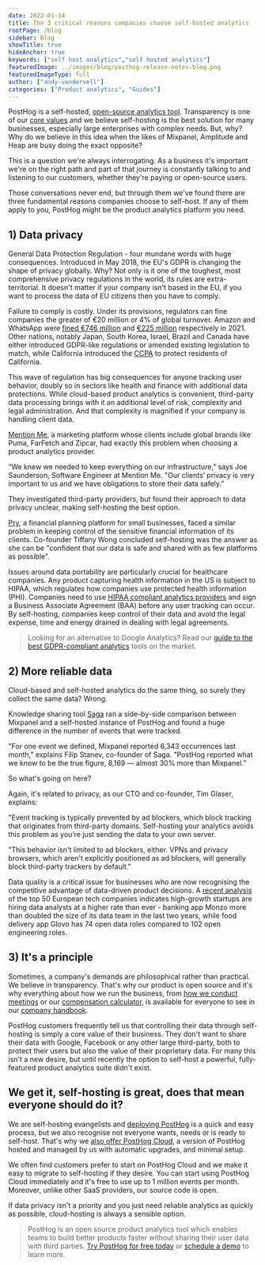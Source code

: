 ```yaml
---
date: 2022-01-14
title: The 3 critical reasons companies choose self-hosted analytics
rootPage: /blog
sidebar: Blog
showTitle: true
hideAnchor: true
keywords: ["self host analytics","self hosted analytics"]
featuredImage: ../images/blog/posthog-release-notes-blog.png
featuredImageType: full
author: ["andy-vandervell"]
categories: ["Product analytics", "Guides"]
---
```


PostHog is a self-hosted, [open-source analytics tool](/blog/best-open-source-analytics-tools). Transparency is one of our [core values](/handbook/company/culture) and we believe self-hosting is the best solution for many businesses, especially large enterprises with complex needs. But, why? Why do we believe in this idea when the likes of Mixpanel, Amplitude and Heap are busy doing the exact opposite?

This is a question we're always interrogating. As a business it's important we're on the right path and part of that journey is constantly talking to and listening to our customers, whether they're paying or open-source users. 

Those conversations never end, but through them we've found there are three fundamental reasons companies choose to self-host. If any of them apply to you, PostHog might be the product analytics platform you need.

## 1) Data privacy

General Data Protection Regulation - four mundane words with huge consequences. Introduced in May 2018, the EU's GDPR is changing the shape of privacy globally. Why? Not only is it one of the toughest, most comprehensive privacy regulations in the world, its rules are extra-territorial. It doesn't matter if your company isn't based in the EU, if you want to process the data of EU citizens then you have to comply.

Failure to comply is costly. Under its provisions, regulators can fine companies the greater of €20 million or 4% of global turnover. Amazon and WhatsApp were [fined €746 million](https://www.wired.co.uk/article/amazon-gdpr-fine) and [€225 million](https://www.bbc.co.uk/news/technology-58422465) respectively in 2021. Other nations, notably Japan, South Korea, Israel, Brazil and Canada have either introduced GDPR-like regulations or amended existing legislation to match, while California introduced the [CCPA](https://oag.ca.gov/privacy/ccpa) to protect residents of California.

<BorderWrapper>
    <Quote
        imageSource="/images/customers/rikin.png"
        size="md"
        name="Rikin Kachhia"
        title="Software Engineer, Hasura"
        quote={`“No other tools we looked at offered self-hosted deployments. Some of our systems deal with sensitive data and we didn’t want to get into compliance issues with third parties. Self-hosting just took that whole problem away.”`}
    />
</BorderWrapper>

This wave of regulation has big consequences for anyone tracking user behavior, doubly so in sectors like health and finance with additional data protections. While cloud-based product analytics is convenient, third-party data processing brings with it an additional level of risk, complexity and legal administration. And that complexity is magnified if your company is handling client data.

[Mention Me](/customers/mention-me), a marketing platform whose clients include global brands like Puma, FarFetch and Zipcar, had exactly this problem when choosing a product analytics provider. 

“We knew we needed to keep everything on our infrastructure," says Joe Saunderson, Software Engineer at Mention Me. "Our clients’ privacy is very important to us and we have obligations to store their data safely.” 

They investigated third-party providers, but found their approach to data privacy unclear, making self-hosting the best option.

[Pry](/customers/pry), a financial planning platform for small businesses, faced a similar problem in keeping control of the sensitive financial information of its clients. Co-founder Tiffany Wong concluded self-hosting was the answer as she can be "confident that our data is safe and shared with as few platforms as possible".

Issues around data portability are particularly crucial for healthcare companies. Any product capturing health information in the US is subject to HIPAA, which regulates how companies use protected health information (PHI). Companies need to use [HIPAA compliant analytics providers](/blog/hipaa-compliant-analytics) and sign a Business Associate Agreement (BAA) before any user tracking can occur. By self-hosting, companies keep control of their data and avoid the legal expense, time and energy drained in dealing with legal agreements.

> Looking for an alternative to Google Analytics? Read our [guide to the best GDPR-compliant analytics](/blog/best-gdpr-compliant-analytics-tools) tools on the market.

## 2) More reliable data

Cloud-based and self-hosted analytics do the same thing, so surely they collect the same data? Wrong.

Knowledge sharing tool [Saga](/customers/saga) ran a side-by-side comparison between Mixpanel and a self-hosted instance of PostHog and found a huge difference in the number of events that were tracked.

"For one event we defined, Mixpanel reported 6,343 occurrences last month," explains Filip Stanev, co-founder of Saga. "PostHog reported what we know to be the true figure, 8,169 — almost 30% more than Mixpanel.”

So what's going on here?

Again, it's related to privacy, as our CTO and co-founder, Tim Glaser, explains:

"Event tracking is typically prevented by ad blockers, which block tracking that originates from third-party domains. Self-hosting your analytics avoids this problem as you’re just sending the data to your own server. 

"This behavior isn't limited to ad blockers, either. VPNs and privacy browsers, which aren't explicitly positioned as ad blockers, will generally block third-party trackers by default."

Data quality is a critical issue for businesses who are now recognising the competitive advantage of data-driven product decisions. A [recent analysis](https://mikkeldengsoe.substack.com/p/data-to-engineers) of the top 50 European tech companies indicates high-growth startups are hiring data analysts at a higher rate than ever - banking app Monzo more than doubled the size of its data team in the last two years, while food delivery app Glovo has 74 open data roles compared to 102 open engineering roles.

## 3) It's a principle

Sometimes, a company's demands are philosophical rather than practical. We believe in transparency. That's why our product is open source and it's why everything about how we run the business, from [how we conduct meetings](/handbook/getting-started/meetings) or our [compensation calculator](/handbook/people/compensation), is available for everyone to see in our [company handbook](/handbook).

PostHog customers frequently tell us that controlling their data through self-hosting is simply a core value of their business. They don't want to share their data with Google, Facebook or any other large third-party, both to protect their users but also the value of their proprietary data. For many this isn't a new desire, but until recently the option to self-host a powerful, fully-featured product analytics suite didn't exist.

## We get it, self-hosting is great, does that mean everyone should do it?

We are self-hosting evangelists and [deploying PostHog](/docs/self-host) is a quick and easy process, but we also recognise not everyone wants, needs or is ready to self-host. That's why we [also offer PostHog Cloud](/signup), a version of PostHog hosted and managed by us with automatic upgrades, and minimal setup.

We often find customers prefer to start on PostHog Cloud and we make it easy to migrate to self-hosting if they desire. You can start using PostHog Cloud immediately and it's free to use up to 1 million events per month. Moreover, unlike other SaaS providers, our source code is open.

If data privacy isn't a priority and you just need reliable analytics as quickly as possible, cloud-hosting is always a sensible option.

> PostHog is an open source product analytics tool which enables teams to build better products faster without sharing their user data with third parties. [Try PostHog for free today](/signup) or [schedule a demo](/book-a-demo) to learn more.
